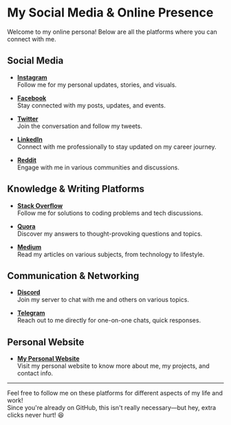 # My Social Media & Online Presence

Welcome to my online persona! Below are all the platforms where you can connect with me.

## Social Media

- **[Instagram](https://www.instagram.com/shvirat_)**  
  Follow me for my personal updates, stories, and visuals.

- **[Facebook](https://www.facebook.com/shviratt)**  
  Stay connected with my posts, updates, and events.

- **[Twitter](https://www.twitter.com/shvirat_)**  
  Join the conversation and follow my tweets.

- **[LinkedIn](https://www.linkedin.com/in/shvirat)**  
  Connect with me professionally to stay updated on my career journey.

- **[Reddit](https://www.reddit.com/user/thisaciu)**  
  Engage with me in various communities and discussions.

## Knowledge & Writing Platforms

- **[Stack Overflow](https://stackoverflow.com/users/29806142/shvirat)**  
  Follow me for solutions to coding problems and tech discussions.

- **[Quora](https://www.quora.com/profile/Virat-Sharma-778)**  
  Discover my answers to thought-provoking questions and topics.

- **[Medium](https://medium.com/@shvirat)**  
  Read my articles on various subjects, from technology to lifestyle.

## Communication & Networking

- **[Discord](https://discord.com/users/shvirat)**  
  Join my server to chat with me and others on various topics.

- **[Telegram](https://t.me/zindabhau)**  
  Reach out to me directly for one-on-one chats, quick responses.
  
## Personal Website

- **[My Personal Website](https://genpixel.great-site.net)**  
  Visit my personal website to know more about me, my projects, and contact info.

---

Feel free to follow me on these platforms for different aspects of my life and work! <br>
Since you're already on GitHub, this isn't really necessary—but hey, extra clicks never hurt! 😆
